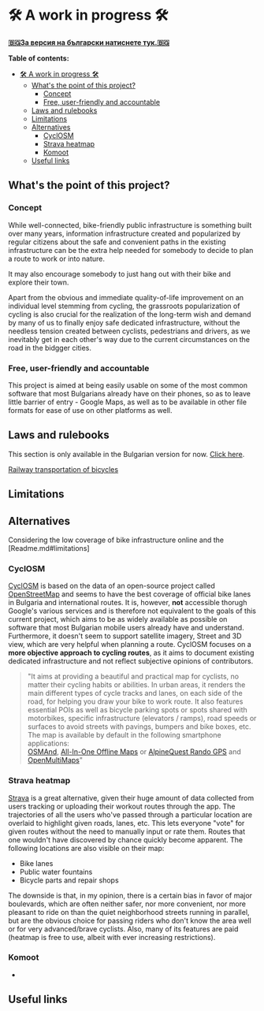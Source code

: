 # 🛠 A work in progress 🛠

[**🇧🇬За версия на български натиснете тук.🇧🇬**](Readme_bg.md)

**Table of contents:**

- [🛠 A work in progress 🛠](#-a-work-in-progress-)
  - [What's the point of this project?](#whats-the-point-of-this-project)
    - [Concept](#concept)
    - [Free, user-friendly and accountable](#free-user-friendly-and-accountable)
  - [Laws and rulebooks](#laws-and-rulebooks)
  - [Limitations](#limitations)
  - [Alternatives](#alternatives)
    - [CyclOSM](#cyclosm)
    - [Strava heatmap](#strava-heatmap)
    - [Komoot](#komoot)
  - [Useful links](#useful-links)

## What's the point of this project?

### Concept

While well-connected, bike-friendly public infrastructure is something built over many years, information infrastructure created and popularized by regular citizens about the safe and convenient paths in the existing infrastructure can be the extra help needed for somebody to decide to plan a route to work or into nature.

It may also encourage somebody to just hang out with their bike and explore their town.

Apart from the obvious and immediate quality-of-life improvement on an individual level stemming from cycling, the grassroots popularization of cycling is also crucial for the realization of the long-term wish and demand by many of us to finally enjoy safe dedicated infrastructure, without the needless tension created between cyclists, pedestrians and drivers, as we inevitably get in each other's way due to the current circumstances on the road in the bidgger cities.

### Free, user-friendly and accountable

This project is aimed at being easily usable on some of the most common software that most Bulgarians already have on their phones, so as to leave little barrier of entry - Google Maps, as well as to be available in other file formats for ease of use on other platforms as well.

## Laws and rulebooks

This section is only available in the Bulgarian version for now. [Click here](Readme_bg.md#закони-и-правилници).

[Railway transportation of bicycles](https://www.bdz.bg/en/a/transportation-of-bicycles)

## Limitations



## Alternatives

Considering the low coverage of bike infrastructure online and the [Readme.md#limitations] 

### CyclOSM

[CyclOSM](cyclosm.org) is based on the data of an open-source project called [OpenStreetMap](openstreetmap.org) and seems to have the best coverage of official bike lanes in Bulgaria and international routes. It is, however, **not** accessible thorugh Google's various services and is therefore not equivalent to the goals of this current project, which aims to be as widely available as possible on software that most Bulgarian mobile users already have and understand. Furthermore, it doesn't seem to support satellite imagery, Street and 3D view, which are very helpful when planning a route.
CyclOSM focuses on a **more objective approach to cycling routes**, as it aims to document existing dedicated infrastructure and not reflect subjective opinions of contributors.

<blockquote>

"It aims at providing a beautiful and practical map for cyclists, no matter their cycling habits or abilities.
In urban areas, it renders the main different types of cycle tracks and lanes, on each side of the road, for helping you draw your bike to work route. It also features essential POIs as well as bicycle parking spots or spots shared with motorbikes, specific infrastructure (elevators / ramps), road speeds or surfaces to avoid streets with pavings, bumpers and bike boxes, etc.\
The map is available by default in the following smartphone applications:\
[OSMAnd](https://osmand.net/), [All-In-One Offline Maps](https://play.google.com/store/apps/details?id=net.psyberia.offlinemaps) or [AlpineQuest Rando GPS](https://alpinequest.net/) and [OpenMultiMaps](https://framagit.org/tom79/openmaps)"
</blockquote>

### Strava heatmap

[Strava](https://www.strava.com/maps/global-heatmap?sport=Ride&style=standard&terrain=false&labels=true&poi=true&cPhotos=true&gColor=mobileblue&gOpacity=100#7.64/42.856/25.244) is a great alternative, given their huge amount of data collected from users tracking or uploading their workout routes through the app. The trajectories of all the users who've passed through a particular location are overlaid to highlight given roads, lanes, etc. This lets everyone "vote" for given routes without the need to manually input or rate them. Routes that one wouldn't have discovered by chance quickly become apparent.
The following locations are also visible on their map:

- Bike lanes
- Public water fountains
- Bicycle parts and repair shops

The downside is that, in my opinion, there is a certain bias in favor of major boulevards, which are often neither safer, nor more convenient, nor more pleasant to ride on than the quiet neighborhood streets running in parallel, but are the obvious choice for passing riders who don't know the area well or for very advanced/brave cyclists.
Also, many of its features are paid (heatmap is free to use, albeit with ever increasing restrictions).

### Komoot

-

## Useful links


